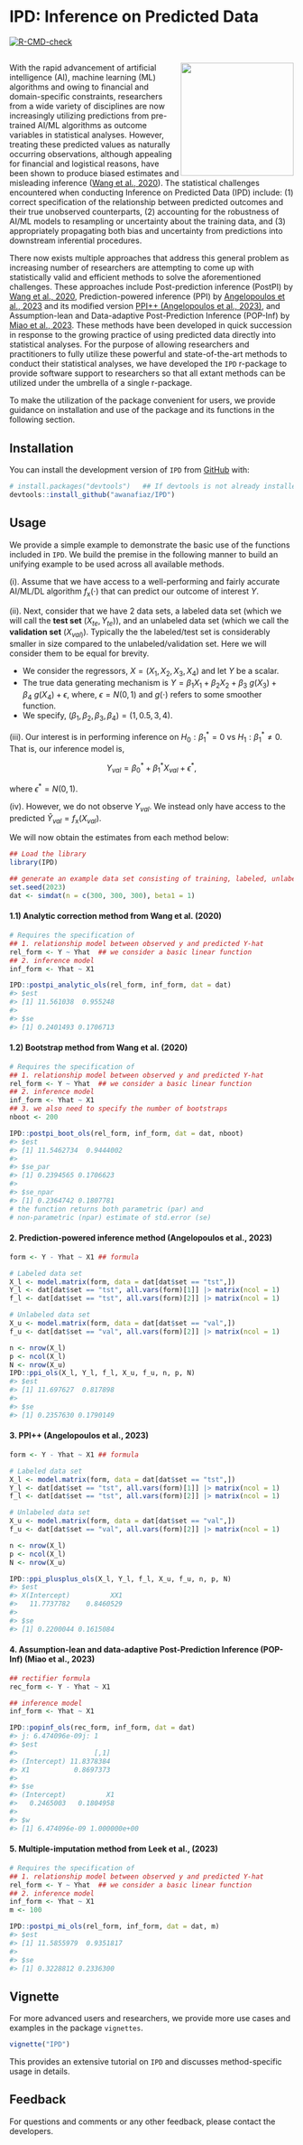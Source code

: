 
<!-- README.md is generated from README.Rmd. Please edit that file -->

# IPD: Inference on Predicted Data

<!-- badges: start -->

[![R-CMD-check](https://github.com/awanafiaz/IPD/actions/workflows/R-CMD-check.yaml/badge.svg)](https://github.com/awanafiaz/IPD/actions/workflows/R-CMD-check.yaml)
<!-- badges: end -->

## <img src="man/figures/IPD_LOGO.png" align="right" height="200" style="float:right; height:200px;">

With the rapid advancement of artificial intelligence (AI), machine
learning (ML) algorithms and owing to financial and domain-specific
constraints, researchers from a wide variety of disciplines are now
increasingly utilizing predictions from pre-trained AI/ML algorithms as
outcome variables in statistical analyses. However, treating these
predicted values as naturally occurring observations, although appealing
for financial and logistical reasons, have been shown to produce biased
estimates and misleading inference ([Wang et al.,
2020](https://www.pnas.org/doi/suppl/10.1073/pnas.2001238117)). The
statistical challenges encountered when conducting Inference on
Predicted Data (IPD) include: (1) correct specification of the
relationship between predicted outcomes and their true unobserved
counterparts, (2) accounting for the robustness of AI/ML models to
resampling or uncertainty about the training data, and (3) appropriately
propagating both bias and uncertainty from predictions into downstream
inferential procedures.

There now exists multiple approaches that address this general problem
as increasing number of researchers are attempting to come up with
statistically valid and efficient methods to solve the aforementioned
challenges. These approaches include Post-prediction inference (PostPI)
by [Wang et al.,
2020](https://www.pnas.org/doi/suppl/10.1073/pnas.2001238117),
Prediction-powered inference (PPI) by [Angelopoulos et al.,
2023](https://www.science.org/doi/10.1126/science.adi6000) and its
modified version [PPI++ (Angelopoulos et al.,
2023)](https://arxiv.org/abs/2311.01453), and Assumption-lean and
Data-adaptive Post-Prediction Inference (POP-Inf) by [Miao et al.,
2023](https://arxiv.org/abs/2311.14220). These methods have been
developed in quick succession in response to the growing practice of
using predicted data directly into statistical analyses. For the purpose
of allowing researchers and practitioners to fully utilize these
powerful and state-of-the-art methods to conduct their statistical
analyses, we have developed the `IPD` r-package to provide software
support to researchers so that all extant methods can be utilized under
the umbrella of a single r-package.

To make the utilization of the package convenient for users, we provide
guidance on installation and use of the package and its functions in the
following section.

## Installation

You can install the development version of `IPD` from
[GitHub](https://github.com/) with:

``` r
# install.packages("devtools")   ## If devtools is not already installed
devtools::install_github("awanafiaz/IPD")
```

## Usage

We provide a simple example to demonstrate the basic use of the
functions included in `IPD`. We build the premise in the following
manner to build an unifying example to be used across all available
methods.

(i). Assume that we have access to a well-performing and fairly accurate
AI/ML/DL algorithm $f_{\text{x}}(\cdot)$ that can predict our outcome of
interest $Y$.

(ii). Next, consider that we have 2 data sets, a labeled data set (which
we will call the **test set** $(X_{te}, Y_{te})$), and an unlabeled data
set (which we call the **validation set** $(X_{val)}$). Typically the
the labeled/test set is considerably smaller in size compared to the
unlabeled/validation set. Here we will consider them to be equal for
brevity.

- We consider the regressors, $X = (X_1, X_2, X_3, X_4)$ and let $Y$ be
  a scalar.
- The true data generating mechanism is
  $Y = \beta_1X_1 + \beta_2 X_2 + \beta_3 \ g(X_3) + \beta_4 \ g(X_4) + \epsilon,$
  where, $\epsilon = N(0, 1)$ and $g(\cdot)$ refers to some smoother
  function.
- We specify, $(\beta_1, \beta_2, \beta_3, \beta_4) = (1, 0.5, 3, 4)$.

(iii). Our interest is in performing inference on $H_0: \beta_1^* = 0$
vs $H_1: \beta_1^* \ne 0$. That is, our inference model is,

$$
Y_{val} = \beta_0^* + \beta_1^* X_{val} + \epsilon^*,
$$

where $\epsilon^* = N(0, 1)$.

(iv). However, we do not observe $Y_{val}$. We instead only have access
to the predicted $\hat Y_{val} = f_{\text{x}}(X_{val})$.

We will now obtain the estimates from each method below:

``` r
## Load the library
library(IPD)

## generate an example data set consisting of training, labeled, unlabeled data
set.seed(2023)
dat <- simdat(n = c(300, 300, 300), beta1 = 1)
```

#### 1.1) Analytic correction method from Wang et al. (2020)

``` r
# Requires the specification of 
## 1. relationship model between observed y and predicted Y-hat 
rel_form <- Y ~ Yhat  ## we consider a basic linear function
## 2. inference model
inf_form <- Yhat ~ X1

IPD::postpi_analytic_ols(rel_form, inf_form, dat = dat)
#> $est
#> [1] 11.561038  0.955248
#> 
#> $se
#> [1] 0.2401493 0.1706713
```

#### 1.2) Bootstrap method from Wang et al. (2020)

``` r
# Requires the specification of 
## 1. relationship model between observed y and predicted Y-hat 
rel_form <- Y ~ Yhat  ## we consider a basic linear function
## 2. inference model
inf_form <- Yhat ~ X1
## 3. we also need to specify the number of bootstraps 
nboot <- 200

IPD::postpi_boot_ols(rel_form, inf_form, dat = dat, nboot)
#> $est
#> [1] 11.5462734  0.9444002
#> 
#> $se_par
#> [1] 0.2394565 0.1706623
#> 
#> $se_npar
#> [1] 0.2364742 0.1807781
# the function returns both parametric (par) and 
# non-parametric (npar) estimate of std.error (se)
```

#### 2. Prediction-powered inference method (Angelopoulos et al., 2023)

``` r
form <- Y - Yhat ~ X1 ## formula

# Labeled data set
X_l <- model.matrix(form, data = dat[dat$set == "tst",]) 
Y_l <- dat[dat$set == "tst", all.vars(form)[1]] |> matrix(ncol = 1)
f_l <- dat[dat$set == "tst", all.vars(form)[2]] |> matrix(ncol = 1)

# Unlabeled data set
X_u <- model.matrix(form, data = dat[dat$set == "val",])
f_u <- dat[dat$set == "val", all.vars(form)[2]] |> matrix(ncol = 1)

n <- nrow(X_l)
p <- ncol(X_l)
N <- nrow(X_u)
IPD::ppi_ols(X_l, Y_l, f_l, X_u, f_u, n, p, N)
#> $est
#> [1] 11.697627  0.817898
#> 
#> $se
#> [1] 0.2357630 0.1790149
```

#### 3. PPI++ (Angelopoulos et al., 2023)

``` r
form <- Y - Yhat ~ X1 ## formula

# Labeled data set
X_l <- model.matrix(form, data = dat[dat$set == "tst",])
Y_l <- dat[dat$set == "tst", all.vars(form)[1]] |> matrix(ncol = 1)
f_l <- dat[dat$set == "tst", all.vars(form)[2]] |> matrix(ncol = 1)

# Unlabeled data set
X_u <- model.matrix(form, data = dat[dat$set == "val",])
f_u <- dat[dat$set == "val", all.vars(form)[2]] |> matrix(ncol = 1)

n <- nrow(X_l)
p <- ncol(X_l)
N <- nrow(X_u)

IPD::ppi_plusplus_ols(X_l, Y_l, f_l, X_u, f_u, n, p, N)
#> $est
#> X(Intercept)          XX1 
#>   11.7737782    0.8460529 
#> 
#> $se
#> [1] 0.2200044 0.1615084
```

#### 4. Assumption-lean and data-adaptive Post-Prediction Inference (POP-Inf) (Miao et al., 2023)

``` r
## rectifier formula
rec_form <- Y - Yhat ~ X1

## inference model 
inf_form <- Yhat ~ X1

IPD::popinf_ols(rec_form, inf_form, dat = dat)
#> j: 6.474096e-09j: 1
#> $est
#>                   [,1]
#> (Intercept) 11.8378384
#> X1           0.8697373
#> 
#> $se
#> (Intercept)          X1 
#>   0.2465003   0.1804958 
#> 
#> $w
#> [1] 6.474096e-09 1.000000e+00
```

#### 5. Multiple-imputation method from Leek et al., (2023)

``` r
# Requires the specification of 
## 1. relationship model between observed y and predicted Y-hat 
rel_form <- Y ~ Yhat  ## we consider a basic linear function
## 2. inference model
inf_form <- Yhat ~ X1
m <- 100

IPD::postpi_mi_ols(rel_form, inf_form, dat = dat, m)
#> $est
#> [1] 11.5855979  0.9351817
#> 
#> $se
#> [1] 0.3228812 0.2336300
```

## Vignette

For more advanced users and researchers, we provide more use cases and
examples in the package `vignettes`.

``` r
vignette("IPD")
```

This provides an extensive tutorial on `IPD` and discusses
method-specific usage in details.

## Feedback

For questions and comments or any other feedback, please contact the
developers.
